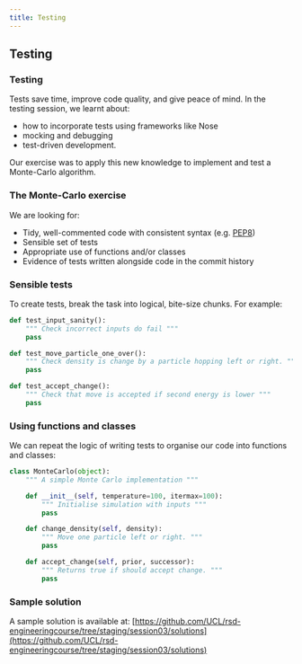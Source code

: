 ```yaml
---
title: Testing
---
```


## Testing

### Testing

Tests save time, improve code quality, and give peace of mind. In the testing session, we learnt about:

* how to incorporate tests using frameworks like Nose
* mocking and debugging
* test-driven development. 

Our exercise was to apply this new knowledge to implement and test a Monte-Carlo algorithm.

### The Monte-Carlo exercise

We are looking for:

* Tidy, well-commented code with consistent syntax (e.g. [PEP8](https://www.python.org/dev/peps/pep-0008/))
* Sensible set of tests
* Appropriate use of functions and/or classes
* Evidence of tests written alongside code in the commit history

### Sensible tests

To create tests, break the task into logical, bite-size chunks. For example:

``` python
def test_input_sanity():
    """ Check incorrect inputs do fail """
    pass

def test_move_particle_one_over():
    """ Check density is change by a particle hopping left or right. """
    pass

def test_accept_change():
    """ Check that move is accepted if second energy is lower """
    pass
```

### Using functions and classes

We can repeat the logic of writing tests to organise our code into functions and classes:

``` python
class MonteCarlo(object):
    """ A simple Monte Carlo implementation """

    def __init__(self, temperature=100, itermax=100):
        """ Initialise simulation with inputs """
        pass

    def change_density(self, density):
        """ Move one particle left or right. """
        pass

    def accept_change(self, prior, successor):
        """ Returns true if should accept change. """
        pass
```

### Sample solution

A sample solution is available at: 
[https://github.com/UCL/rsd-engineeringcourse/tree/staging/session03/solutions](https://github.com/UCL/rsd-engineeringcourse/tree/staging/session03/solutions)


